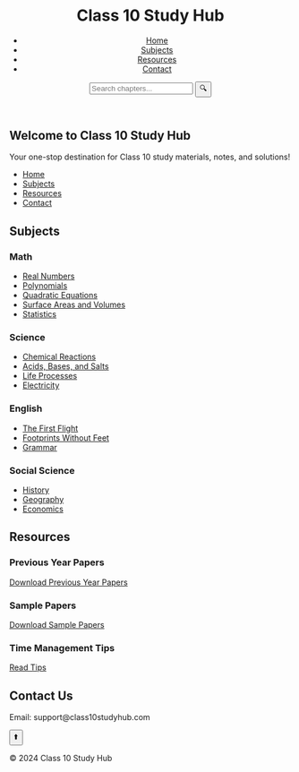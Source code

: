 <!DOCTYPE html>
<html lang="en">
<head>
    <meta charset="UTF-8">
    <meta name="viewport" content="width=device-width, initial-scale=1.0">
    <meta name="description" content="Class 10 Study Hub - Get all the study materials, notes, and solutions for Class 10 subjects including Math, Science, English, and Social Science.">
    <meta name="keywords" content="Class 10 notes, Class 10 solutions, Class 10 study materials, Class 10 syllabus, Class 10 resources, Class 10 Math, Class 10 Science, Class 10 English, Class 10 Social Science">
    <meta name="author" content="Class 10 Study Hub">
    <meta property="og:title" content="Class 10 Study Hub">
    <meta property="og:description" content="Your one-stop destination for Class 10 study materials, notes, and solutions across all subjects.">
    <meta property="og:image" content="https://www.class10studyhub.com/images/thumbnail.jpg">
    <meta property="og:url" content="https://www.class10studyhub.com">
    <meta name="robots" content="index, follow">
    <meta http-equiv="X-UA-Compatible" content="IE=edge">
    <title>Class 10 Study Hub</title>
    <link rel="stylesheet" href="styles.css">
    <script type="application/ld+json">
{
  "@context": "http://schema.org",
  "@type": "EducationalOccupationalCredential",
  "name": "Class 10 Study Hub",
  "url": "https://dj420-gif.github.io/Studymaster/",
  "logo": "https://dj420-gif.github.io/Studymaster/logo.png",
  "description": "Class 10 Study Hub is a comprehensive online resource for Class 10 students. It offers high-quality study materials, practice questions, downloadable notes, and exam preparation tips to help students excel in their board exams.",
  "sameAs": [
    "https://www.facebook.com/yourpage",
    "https://www.twitter.com/yourpage",
    "https://www.instagram.com/yourpage",
    "https://www.linkedin.com/company/yourpage"
  ],
  "address": {
    "@type": "PostalAddress",
    "addressLocality": "Haryana",
    "addressRegion": "HR",
    "addressCountry": "India"
  },
  "educationalCredentialAwarded": "Class 10 Certification",
  "educationalCredentialLevel": "Secondary Education",
  "provider": {
    "@type": "Organization",
    "name": "Class 10 Study Hub",
    "url": "https://dj420-gif.github.io/Studymaster/",
    "logo": "https://dj420-gif.github.io/Studymaster/logo.png",
    "sameAs": "https://www.yourlink.com"
  },
  "educationalCredential": {
    "@type": "EducationalOccupationalCredential",
    "name": "Class 10 Study Materials",
    "educationalCredentialCategory": "Study Materials"
  },
  "subjectOf": [
    {
      "@type": "CreativeWork",
      "name": "Class 10 Mathematics Study Materials",
      "url": "https://dj420-gif.github.io/Studymaster/mathematics",
      "description": "Complete study materials and notes for Class 10 Mathematics with practice questions and exam solutions."
    },
    {
      "@type": "CreativeWork",
      "name": "Class 10 Science Study Materials",
      "url": "https://dj420-gif.github.io/Studymaster/science",
      "description": "Access Class 10 Science study resources, including notes, practice problems, and exam tips."
    },
    {
      "@type": "CreativeWork",
      "name": "Class 10 Social Studies Study Materials",
      "url": "https://dj420-gif.github.io/Studymaster/social-studies",
      "description": "Study materials for Class 10 Social Studies, including detailed notes and historical insights."
    },
    {
      "@type": "CreativeWork",
      "name": "Class 10 English Study Materials",
      "url": "https://dj420-gif.github.io/Studymaster/english",
      "description": "Comprehensive study materials for Class 10 English, including grammar, literature notes, and exercises."
    }
  ],
  "offers": {
    "@type": "Offer",
    "url": "https://dj420-gif.github.io/Studymaster/",
    "priceCurrency": "INR",
    "price": "0",
    "eligibleRegion": "IN",
    "priceValidUntil": "2024-12-31"
  },
  "potentialAction": {
    "@type": "SearchAction",
    "target": "https://dj420-gif.github.io/Studymaster/search?q={search_term_string}",
    "query-input": "required name=search_term_string"
  },
  "keywords": "Class 10 study materials, Class 10 notes, board exam preparation, Math, Science, English, Social Studies"
}
</script>
</head>
<body>
    <header>
        <div class="container">
            <h1>Class 10 Study Hub</h1>
            <nav>
    <ul>
        <li><a href="index.html">Home</a></li>
        <li><a href="#subjects">Subjects</a></li>
        <li><a href="resources.html">Resources</a></li>
        <li><a href="#contact">Contact</a></li>
    </ul>
</nav>
            <div class="search-container">
                <input type="text" id="search-bar" placeholder="Search chapters...">
                <button id="search-btn" onclick="performSearch()">🔍</button>
            </div>
        </div>
    </header>
    <section id="home" class="section">
        <h2>Welcome to Class 10 Study Hub</h2>
        <p>Your one-stop destination for Class 10 study materials, notes, and solutions!</p>
    </section>
    <nav>
    <ul>
        <li><a href="index.html">Home</a></li>
        <li><a href="#subjects">Subjects</a></li>
        <li><a href="resources.html">Resources</a></li>
        <li><a href="#contact">Contact</a></li>
    </ul>
</nav>
    <section id="subjects" class="section">
        <h2>Subjects</h2>
        <div class="subject-list">
            <div class="subject-item">
                <h3>Math</h3>
                <ul>
                    <li><a href="#" onclick="showOptions('Math - Real Numbers')">Real Numbers</a></li>
                    <li><a href="#" onclick="showOptions('Math - Polynomials')">Polynomials</a></li>
                    <li><a href="#" onclick="showOptions('Math - Quadratic Equations')">Quadratic Equations</a></li>
                    <li><a href="#" onclick="showOptions('Math - Surface Areas and Volumes')">Surface Areas and Volumes</a></li>
                    <li><a href="#" onclick="showOptions('Math - Statistics')">Statistics</a></li>
                </ul>
            </div>
            <div class="subject-item">
                <h3>Science</h3>
                <ul>
                    <li><a href="#" onclick="showOptions('Science - Chemical Reactions')">Chemical Reactions</a></li>
                    <li><a href="#" onclick="showOptions('Science - Acids, Bases, and Salts')">Acids, Bases, and Salts</a></li>
                    <li><a href="#" onclick="showOptions('Science - Life Processes')">Life Processes</a></li>
                    <li><a href="#" onclick="showOptions('Science - Electricity')">Electricity</a></li>
                </ul>
            </div>
            <div class="subject-item">
                <h3>English</h3>
                <ul>
                    <li><a href="#" onclick="showOptions('English - The First Flight')">The First Flight</a></li>
                    <li><a href="#" onclick="showOptions('English - Footprints Without Feet')">Footprints Without Feet</a></li>
                    <li><a href="#" onclick="showOptions('English - Grammar')">Grammar</a></li>
                </ul>
            </div>
            <div class="subject-item">
                <h3>Social Science</h3>
                <ul>
                    <li><a href="#" onclick="showOptions('Social Science - History')">History</a></li>
                    <li><a href="#" onclick="showOptions('Social Science - Geography')">Geography</a></li>
                    <li><a href="#" onclick="showOptions('Social Science - Economics')">Economics</a></li>
                </ul>
            </div>
        </div>
    </section>
    <section id="resources" class="section">
        <h2>Resources</h2>
        <div class="resource-list">
            <div class="resource-item">
                <h3>Previous Year Papers</h3>
                <a href="previousyearpapers.html">Download Previous Year Papers</a>
            </div>
            <div class="resource-item">
                <h3>Sample Papers</h3>
                <a href="#">Download Sample Papers</a>
            </div>
            <div class="resource-item">
                <h3>Time Management Tips</h3>
                <a href="time management tips.html">Read Tips</a>
            </div>
        </div>
    </section>
    <section id="contact" class="section">
        <h2>Contact Us</h2>
        <p>Email: support@class10studyhub.com</p>
    </section>
    <button id="back-to-top" class="back-to-top">⬆️</button>
    <footer>
        <p>&copy; 2024 Class 10 Study Hub</p>
    </footer>
    <script>
        const backToTopBtn = document.getElementById('back-to-top');
        window.onscroll = () => {
            if (document.body.scrollTop > 50 || document.documentElement.scrollTop > 50) {
                backToTopBtn.style.display = 'block';
            } else {
                backToTopBtn.style.display = 'none';
            }
        };
        backToTopBtn.addEventListener('click', () => {
            window.scrollTo({ top: 0, behavior: 'smooth' });
        });
        function showOptions(chapter) {
            const options = `
                <h3>${chapter}</h3>
                <ul>
                    <li><a href="#">Notes</a></li>
                    <li><a href="#">Solutions</a></li>
                    <li><a href="#">Tests</a></li>
                </ul>
            `;
            const modal = document.createElement('div');
            modal.id = 'modal';
            modal.innerHTML = `
                <div class="modal-content">
                    ${options}
                    <button onclick="closeModal()">Close</button>
                </div>
            `;
            document.body.appendChild(modal);
        }
        function closeModal() {
            const modal = document.getElementById('modal');
            if (modal) modal.remove();
        }
        function performSearch() {
            const query = document.getElementById('search-bar').value.toUpperCase();
            const sections = document.querySelectorAll('.subject-item, .resource-item, #home, #contact');
            if (!query) {
                sections.forEach(section => section.style.display = '');
                return;
            }
            sections.forEach(section => {
                if (section.innerText.toUpperCase().includes(query)) {
                    section.style.display = '';
                } else {
                    section.style.display = 'none';
                }
            });
        }
        const menuIcon = document.createElement('div');
menuIcon.className = 'menu-icon';
menuIcon.innerText = '☰';

document.querySelector('header .container').prepend(menuIcon);

menuIcon.addEventListener('click', () => {
    const navMenu = document.querySelector('nav ul');
    navMenu.classList.toggle('show');
});
    </script>
    <style>
        #modal {
            position: fixed;
            top: 0;
            left: 0;
            width: 100%;
            height: 100%;
            background: rgba(0, 0, 0, 0.5);
            display: flex;
            justify-content: center;
            align-items: center;
        }
        .modal-content {
            background: white;
            padding: 20px;
            border-radius: 5px;
            text-align: center;
        }
    </style>
</body>
    </html>
